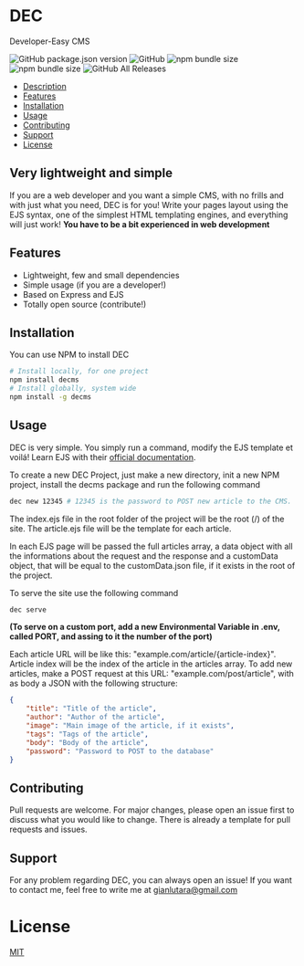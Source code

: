 # DEC
Developer-Easy CMS

![GitHub package.json version](https://img.shields.io/github/package-json/v/GianlucaTarantino/DEC?style=flat-square) ![GitHub](https://img.shields.io/github/license/GianlucaTarantino/DEC?style=flat-square) ![npm bundle size](https://img.shields.io/bundlephobia/min/decms?style=flat-square) ![npm bundle size](https://img.shields.io/bundlephobia/minzip/decms?style=flat-square) ![GitHub All Releases](https://img.shields.io/github/downloads/GianlucaTarantino/DEC/total?style=flat-square)
- [Description](#very-lightweight-and-simple)
- [Features](#features)
- [Installation](#installation)
- [Usage](#usage)
- [Contributing](#contributing)
- [Support](#support)
- [License](#license)

## Very lightweight and simple
If you are a web developer and you want a simple CMS, with no frills and with just what you need, DEC is for you!
Write your pages layout using the EJS syntax, one of the simplest HTML templating engines, and everything will just work!
**You have to be a bit experienced in web development**

## Features
- Lightweight, few and small dependencies
- Simple usage (if you are a developer!)
- Based on Express and EJS
- Totally open source (contribute!)

## Installation

You can use NPM to install DEC
```bash
# Install locally, for one project
npm install decms
# Install globally, system wide
npm install -g decms
```

## Usage
DEC is very simple. You simply run a command, modify the EJS template et voilá! Learn EJS with their [official documentation](https://ejs.co/).

To create a new DEC Project, just make a new directory, init a new NPM project, install the decms package and run the following command
```bash
dec new 12345 # 12345 is the password to POST new article to the CMS.
```

The index.ejs file in the root folder of the project will be the root (/) of the site. The article.ejs file will be the template for each article.

In each EJS page will be passed the full articles array, a data object with all the informations about the request and the response and a customData object, that will be equal to the customData.json file, if it exists in the root of the project.

To serve the site use the following command
```bash
dec serve
```
**(To serve on a custom port, add a new Environmental Variable in .env, called PORT, and assing to it the number of the port)**

Each article URL will be like this: "example.com/article/{article-index}". Article index will be the index of the article in the articles array. To add new articles, make a POST request at this URL: "example.com/post/article", with as body a JSON with the following structure:

```json
{
    "title": "Title of the article",
    "author": "Author of the article",
    "image": "Main image of the article, if it exists",
    "tags": "Tags of the article",
    "body": "Body of the article",
    "password": "Password to POST to the database"
}
```

## Contributing
Pull requests are welcome. For major changes, please open an issue first to discuss what you would like to change. There is already a template for pull requests and issues.

## Support
For any problem regarding DEC, you can always open an issue! If you want to contact me, feel free to write me at gianlutara@gmail.com

# License

[MIT](https://github.com/GianlucaTarantino/DEC/blob/main/LICENSE)
